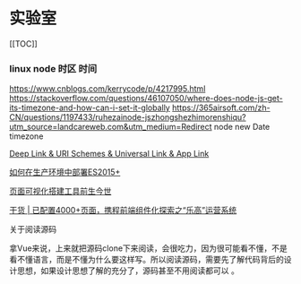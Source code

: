 # 实验室
[[TOC]]

### linux node 时区 时间

https://www.cnblogs.com/kerrycode/p/4217995.html
https://stackoverflow.com/questions/46107050/where-does-node-js-get-its-timezone-and-how-can-i-set-it-globally
https://365airsoft.com/zh-CN/questions/1197433/ruhezainode-jszhongshezhimorenshiqu?utm_source=landcareweb.com&utm_medium=Redirect
node new Date timezone



[Deep Link & URI Schemes & Universal Link & App Link](https://www.jianshu.com/p/909999e398e6)

[如何在生产环境中部署ES2015+](https://jdc.jd.com/archives/4911)

[页面可视化搭建工具前生今世](https://zhuanlan.zhihu.com/p/37171897)

[干货 | 已配置4000+页面，携程前端组件化探索之“乐高”运营系统](https://mp.weixin.qq.com/s?__biz=MjM5MDI3MjA5MQ==&mid=2697268973&idx=2&sn=7bdca0ffdea87338d5d8ac64c1ad7002&chksm=8376f1d9b40178cfb07f5a50bbd09c16850b619b5f3cc1afe2ccf2109505cb424212dbebf353&scene=27#wechat_redirect)



关于阅读源码

拿Vue来说，上来就把源码clone下来阅读，会很吃力，因为很可能看不懂，不是看不懂语言，而是不懂为什么要这样写。所以阅读源码，需要先了解代码背后的设计思想，如果设计思想了解的充分了，源码甚至不用阅读都可以 。